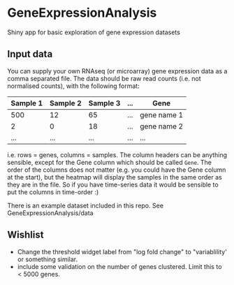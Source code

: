 # GeneExpressionAnalysis
Shiny app for basic exploration of gene expression datasets  

## Input data  

You can supply your own RNAseq (or microarray) gene expression data as a comma separated file. The data should be raw read counts (i.e. not normalised counts), with the following format:  

| Sample 1 | Sample 2 | Sample 3 | ... | Gene |  
| -------- | -------- | -------- | --- | ---- |  
| 500 | 12 | 65 | ... | gene name 1 |  
| 2 | 0 | 18 | ... | gene name 2 |  
| ... | ... | ... | ... | ... |  

i.e. rows = genes, columns = samples. The column headers can be anything sensible, except for the Gene column which should be called ```Gene```.  The order of the columns does not matter (e.g. you could have the Gene column at the start), but the heatmap will display the samples in the same order as they are in the file. So if you have time-series data it would be sensible to put the columns in time-order :)  

There is an example dataset included in this repo. See GeneExpressionAnalysis/data  


## Wishlist  

  - Change the threshold widget label from "log fold change" to "variablility' or something similar.  
  - include some validation on the number of genes clustered. Limit this to < 5000 genes.  
